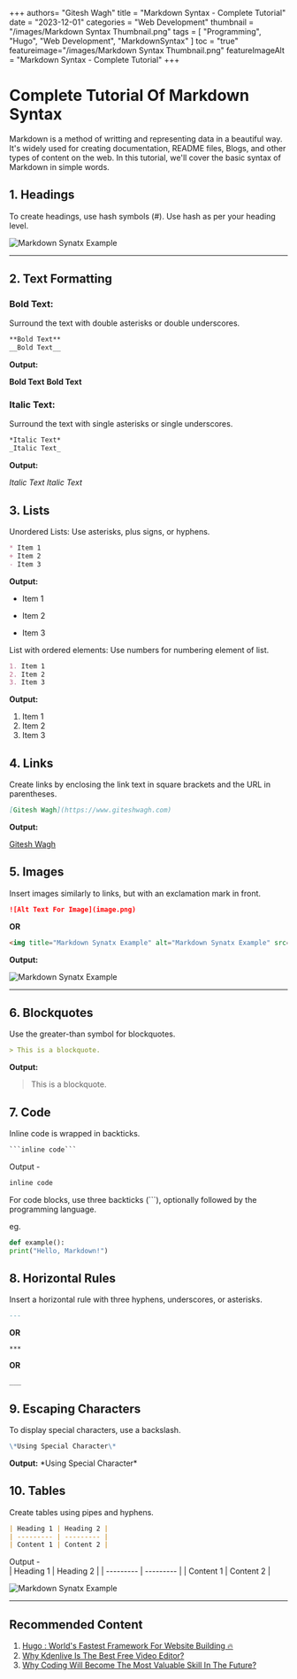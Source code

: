 +++
authors= "Gitesh Wagh"
title = "Markdown Syntax - Complete Tutorial"
date = "2023-12-01"
categories = "Web Development"
thumbnail = "/images/Markdown Syntax Thumbnail.png"
tags = [
  "Programming", 
  "Hugo",
  "Web Development",
  "MarkdownSyntax"
]
toc = "true"
featureimage="/images/Markdown Syntax Thumbnail.png"
featureImageAlt = "Markdown Syntax - Complete Tutorial"
+++

# Complete Tutorial Of Markdown Syntax

Markdown is a method of writting and representing data in a beautiful way. 
It's widely used for creating documentation, README files, Blogs, and other 
types of content on the web. In this tutorial, we'll cover the basic syntax 
of Markdown in simple words.


## 1. Headings 
To create headings, use hash symbols (#). Use hash as per your heading level.


<img title="Markdown Synatx Example" alt="Markdown Synatx Example" src="/images/Markdown Syntax.jpg">

**************
  
## 2. Text Formatting

### Bold Text:  
Surround the text with double asterisks or double underscores.

```Markdown
**Bold Text**
__Bold Text__    
```

**Output:** 

**Bold Text**
__Bold Text__ 


### Italic Text:
Surround the text with single asterisks or single underscores.

```Markdown
*Italic Text*
_Italic Text_
```

**Output:** 

*Italic Text*
_Italic Text_


## 3. Lists

Unordered Lists: Use asterisks, plus signs, or hyphens.

```Markdown
* Item 1
+ Item 2
- Item 3
```

**Output:** 

* Item 1
+ Item 2
- Item 3



List with ordered elements: Use numbers for numbering element of list.

```Markdown
1. Item 1
2. Item 2
3. Item 3

```

**Output:** 
1. Item 1
2. Item 2
3. Item 3


## 4. Links

Create links by enclosing the link text in square brackets and the URL in parentheses.

```Markdown
[Gitesh Wagh](https://www.giteshwagh.com)
```

**Output:** 

[Gitesh Wagh](https://www.giteshwagh.com)


## 5. Images

Insert images similarly to links, but with an exclamation mark in front.

````Markdown
![Alt Text For Image](image.png)
````

  **OR**

````Markdown
<img title="Markdown Synatx Example" alt="Markdown Synatx Example" src="/images/Image.png">
````

**Output:**  

<img title="Markdown Synatx Example" alt="Markdown Synatx Example" src="/images/MarkdownExamples.png">

****************  
  

## 6. Blockquotes

Use the greater-than symbol for blockquotes.

```Markdown
> This is a blockquote.
```

**Output:**
> This is a blockquote.


## 7. Code

Inline code is wrapped in backticks. 

```Markdown
```inline code``` 
```

Output - 

```Markdown 
inline code
``` 

For code blocks, use three backticks (```), optionally followed by the 
programming language.    

eg.

```python
def example():
print("Hello, Markdown!")
```


## 8. Horizontal Rules

Insert a horizontal rule with three hyphens, underscores, or asterisks.
```Markdown
---
```
**OR**
```
***
```
**OR**
```
___
```


## 9. Escaping Characters

To display special characters, use a backslash.

```Markdown
\*Using Special Character\*
```

**Output:** 
\*Using Special Character\*


## 10. Tables

Create tables using pipes and hyphens.

```Markdown
| Heading 1 | Heading 2 |
| --------- | --------- |
| Content 1 | Content 2 |

```

Output -   
| Heading 1 | Heading 2 |
| --------- | --------- |
| Content 1 | Content 2 |


<img title="Markdown Synatx Example" alt="Markdown Synatx Example" src="/images/codes.jpg">

****************  

## Recommended Content
1. [Hugo : World's Fastest Framework For Website Building 🔥](https://giteshwagh.com/post/hugo-worlds-fastest-framework-for-website-building/)
2. [Why Kdenlive Is The Best Free Video Editor?](https://giteshwagh.com/post/why-kdenlive-is-the-best-free-video-editor/)
3. [Why Coding Will Become The Most Valuable Skill In The Future?](https://giteshwagh.com/post/why-coding-will-become-the-most-valuable-skill-in-the-future/)
